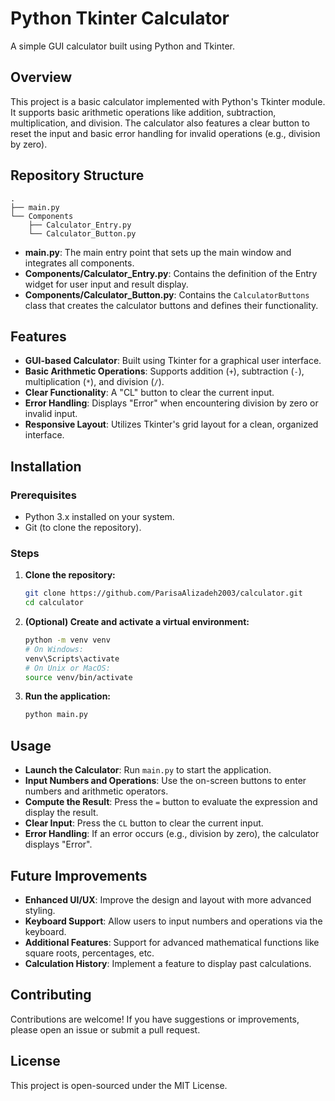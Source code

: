 # Python Tkinter Calculator

A simple GUI calculator built using Python and Tkinter.

## Overview

This project is a basic calculator implemented with Python's Tkinter module. It supports basic arithmetic operations like addition, subtraction, multiplication, and division. The calculator also features a clear button to reset the input and basic error handling for invalid operations (e.g., division by zero).

## Repository Structure

```
.
├── main.py
└── Components
    ├── Calculator_Entry.py
    └── Calculator_Button.py
```

- **main.py**: The main entry point that sets up the main window and integrates all components.
- **Components/Calculator_Entry.py**: Contains the definition of the Entry widget for user input and result display.
- **Components/Calculator_Button.py**: Contains the `CalculatorButtons` class that creates the calculator buttons and defines their functionality.

## Features

- **GUI-based Calculator**: Built using Tkinter for a graphical user interface.
- **Basic Arithmetic Operations**: Supports addition (`+`), subtraction (`-`), multiplication (`*`), and division (`/`).
- **Clear Functionality**: A "CL" button to clear the current input.
- **Error Handling**: Displays "Error" when encountering division by zero or invalid input.
- **Responsive Layout**: Utilizes Tkinter's grid layout for a clean, organized interface.

## Installation

### Prerequisites

- Python 3.x installed on your system.
- Git (to clone the repository).

### Steps

1. **Clone the repository:**

   ```bash
   git clone https://github.com/ParisaAlizadeh2003/calculator.git
   cd calculator
   ```

2. **(Optional) Create and activate a virtual environment:**

   ```bash
   python -m venv venv
   # On Windows:
   venv\Scripts\activate
   # On Unix or MacOS:
   source venv/bin/activate
   ```

3. **Run the application:**

   ```bash
   python main.py
   ```

## Usage

- **Launch the Calculator**: Run `main.py` to start the application.
- **Input Numbers and Operations**: Use the on-screen buttons to enter numbers and arithmetic operators.
- **Compute the Result**: Press the `=` button to evaluate the expression and display the result.
- **Clear Input**: Press the `CL` button to clear the current input.
- **Error Handling**: If an error occurs (e.g., division by zero), the calculator displays "Error".

## Future Improvements

- **Enhanced UI/UX**: Improve the design and layout with more advanced styling.
- **Keyboard Support**: Allow users to input numbers and operations via the keyboard.
- **Additional Features**: Support for advanced mathematical functions like square roots, percentages, etc.
- **Calculation History**: Implement a feature to display past calculations.

## Contributing

Contributions are welcome! If you have suggestions or improvements, please open an issue or submit a pull request.

## License

This project is open-sourced under the MIT License.

